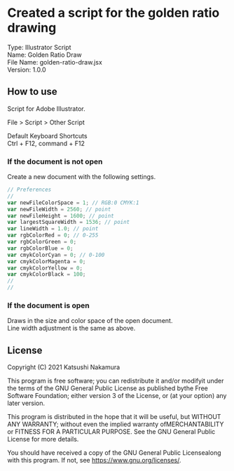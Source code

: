 # Created a script for the golden ratio drawing

Type: Illustrator Script  
Name: Golden Ratio Draw  
File Name: golden-ratio-draw.jsx  
Version: 1.0.0

## How to use

Script for Adobe Illustrator.

File > Script > Other Script

Default Keyboard Shortcuts  
Ctrl + F12, command + F12

### If the document is not open

Create a new document with the following settings.

```js
// Preferences
//
var newFileColorSpace = 1; // RGB:0 CMYK:1
var newFileWidth = 2560; // point
var newFileHeight = 1600; // point
var largestSquareWidth = 1536; // point
var lineWidth = 1.0; // point
var rgbColorRed = 0; // 0-255
var rgbColorGreen = 0;
var rgbColorBlue = 0;
var cmykColorCyan = 0; // 0-100
var cmykColorMagenta = 0;
var cmykColorYellow = 0;
var cmykColorBlack = 100;
//
//
```

### If the document is open

Draws in the size and color space of the open document.  
Line width adjustment is the same as above.

## License

Copyright (C) 2021 Katsushi Nakamura

This program is free software; you can redistribute it and/or modifyit under the terms of the GNU General Public License as published bythe Free Software Foundation; either version 3 of the License, or (at your option) any later version.

This program is distributed in the hope that it will be useful, but WITHOUT ANY WARRANTY; without even the implied warranty ofMERCHANTABILITY or FITNESS FOR A PARTICULAR PURPOSE. See the GNU General Public License for more details.

You should have received a copy of the GNU General Public Licensealong with this program. If not, see <https://www.gnu.org/licenses/>.
